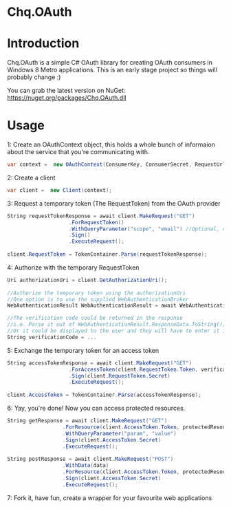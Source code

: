 Chq.OAuth
=========

# Introduction
Chq.OAuth is a simple C# OAuth library for creating OAuth consumers in Windows 8 Metro applications.
This is an early stage project so things will probably change :)

You can grab the latest version on NuGet: https://nuget.org/packages/Chq.OAuth.dll

# Usage
1: Create an OAuthContext object, this holds a whole bunch of informaion about the service that you're communicating with.

```c#
var context =  new OAuthContext(ConsumerKey, ConsumerSecret, RequestUrl, AuthorizeUrl, AccessUrl, CallbackUrl);
```

2: Create a client

```c#
var client =  new Client(context);
```

3: Request a temporary token (The RequestToken) from the OAuth provider

```c#
String requestTokenResponse = await client.MakeRequest("GET")
                    .ForRequestToken()
                    .WithQueryParameter("scope", "email") //Optional, changes depending on provider
                    .Sign()
                    .ExecuteRequest();
                    
client.RequestToken = TokenContainer.Parse(requestTokenResponse);
```

4: Authorize with the temporary RequestToken

```c#
Uri authorizationUri = client.GetAuthorizationUri();
                    
//Authorize the temporary token using the authorizationUri
//One option is to use the supplied WebAuthenticationBroker
WebAuthenticationResult WebAuthenticationResult = await WebAuthenticationBroker.AuthenticateAsync(WebAuthenticationOptions.None, authorizationUri, client.Context.CallbackUri);

//The verification code could be returned in the response
//i.e. Parse it out of WebAuthenticationResult.ResponseData.ToString();
//Or it could be displayed to the user and they will have to enter it into your application manually
String verificationCode = ... 
```

5: Exchange the temporary token for an access token

```c#
String accessTokenResponse = await client.MakeRequest("GET")
                    .ForAccessToken(client.RequestToken.Token, verificationCode)
                    .Sign(client.RequestToken.Secret)
                    .ExecuteRequest();
                    
client.AccessToken = TokenContainer.Parse(accessTokenResponse);
```

6: Yay, you're done! Now you can access protected resources.

```c#
String getResponse = await client.MakeRequest("GET")
                  .ForResource(client.AccessToken.Token, protectedResourceUri)
                  .WithQueryParameter("param", "value")
                  .Sign(client.AccessToken.Secret)
                  .ExecuteRequest();
                  
String postResponse = await client.MakeRequest("POST")
                  .WithData(data)
                  .ForResource(client.AccessToken.Token, protectedResourceUri)
                  .Sign(client.AccessToken.Secret)
                  .ExecuteRequest();
```

7: Fork it, have fun, create a wrapper for your favourite web applications